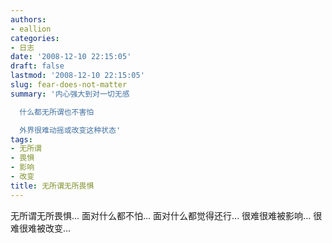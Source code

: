 ```yaml
---
authors:
- eallion
categories:
- 日志
date: '2008-12-10 22:15:05'
draft: false
lastmod: '2008-12-10 22:15:05'
slug: fear-does-not-matter
summary: '内心强大到对一切无感

  什么都无所谓也不害怕

  外界很难动摇或改变这种状态'
tags:
- 无所谓
- 畏惧
- 影响
- 改变
title: 无所谓无所畏惧
---
```


无所谓无所畏惧...
面对什么都不怕...
面对什么都觉得还行...
很难很难被影响...
很难很难被改变...